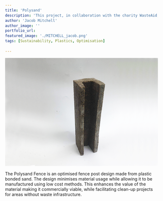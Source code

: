 ```yaml
---
title: 'Polysand'
description: 'This project, in collaboration with the charity WasteAid, was to explore new potential applications of plastic bonded sand for use in areas lacking fundamental waste management.'
author: 'Jacob Mitchell'
author_image: ''
portfolio_url:
featured_image: './MITCHELL_jacob.png'
tags: [Sustainability, Plastics, Optimisation]

---
```


![](./MITCHELL_jacob.png)

The Polysand Fence is an optimised fence post design made from plastic bonded sand. The design minimises material usage while allowing it to be manufactured using low cost methods. This enhances the value of the material making it commercially viable, while facilitating clean-up projects for areas without waste infrastructure.
